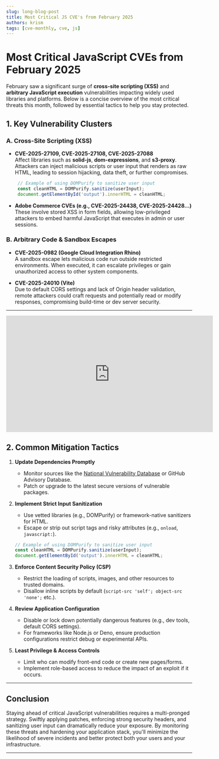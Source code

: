 ```yaml
---
slug: long-blog-post
title: Most Critical JS CVE's from February 2025
authors: krism
tags: [cve-monthly, cve, js]
---
```



# Most Critical JavaScript CVEs from February 2025

February saw a significant surge of **cross-site scripting (XSS)** and **arbitrary JavaScript execution** vulnerabilities impacting widely used libraries and platforms. Below is a concise overview of the most critical threats this month, followed by essential tactics to help you stay protected.



## 1. Key Vulnerability Clusters

### A. Cross-Site Scripting (XSS)
- **CVE-2025-27109, CVE-2025-27108, CVE-2025-27088**  
  Affect libraries such as **solid-js**, **dom-expressions**, and **s3-proxy**. Attackers can inject malicious scripts or user input that renders as raw HTML, leading to session hijacking, data theft, or further compromises.

  ```javascript
   // Example of using DOMPurify to sanitize user input
   const cleanHTML = DOMPurify.sanitize(userInput);
   document.getElementById('output').innerHTML = cleanHTML;
   ```

- **Adobe Commerce CVEs (e.g., CVE-2025-24438, CVE-2025-24428...)**  
  These involve stored XSS in form fields, allowing low-privileged attackers to embed harmful JavaScript that executes in admin or user sessions.

### B. Arbitrary Code & Sandbox Escapes
- **CVE-2025-0982 (Google Cloud Integration Rhino)**  
  A sandbox escape lets malicious code run outside restricted environments. When executed, it can escalate privileges or gain unauthorized access to other system components.

- **CVE-2025-24010 (Vite)**  
  Due to default CORS settings and lack of Origin header validation, remote attackers could craft requests and potentially read or modify responses, compromising build-time or dev server security.

---

<iframe
  width="560"
  height="315"
  src="https://www.youtube.com/embed/0Oz645g3Wh0"
  frameborder="0"
  allow="autoplay; encrypted-media"
  allowfullscreen>
</iframe>

## 2. Common Mitigation Tactics

1. **Update Dependencies Promptly**  
   - Monitor sources like the [National Vulnerability Database](https://nvd.nist.gov/) or GitHub Advisory Database.  
   - Patch or upgrade to the latest secure versions of vulnerable packages.

2. **Implement Strict Input Sanitization**  
   - Use vetted libraries (e.g., DOMPurify) or framework-native sanitizers for HTML.  
   - Escape or strip out script tags and risky attributes (e.g., `onload`, `javascript:`).

   ```javascript
   // Example of using DOMPurify to sanitize user input
   const cleanHTML = DOMPurify.sanitize(userInput);
   document.getElementById('output').innerHTML = cleanHTML;
   ```

3. **Enforce Content Security Policy (CSP)**  
   - Restrict the loading of scripts, images, and other resources to trusted domains.  
   - Disallow inline scripts by default (`script-src 'self'; object-src 'none';` etc.).

4. **Review Application Configuration**  
   - Disable or lock down potentially dangerous features (e.g., dev tools, default CORS settings).  
   - For frameworks like Node.js or Deno, ensure production configurations restrict debug or experimental APIs.

5. **Least Privilege & Access Controls**  
   - Limit who can modify front-end code or create new pages/forms.  
   - Implement role-based access to reduce the impact of an exploit if it occurs.

---

## Conclusion

Staying ahead of critical JavaScript vulnerabilities requires a multi-pronged strategy. Swiftly applying patches, enforcing strong security headers, and sanitizing user input can dramatically reduce your exposure. By monitoring these threats and hardening your application stack, you'll minimize the likelihood of severe incidents and better protect both your users and your infrastructure.

---

